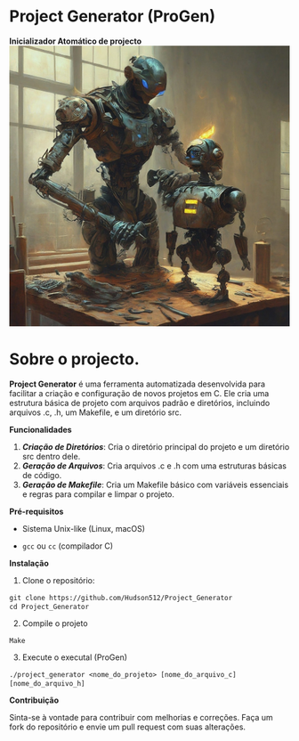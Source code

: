 # Project Generator (ProGen)
**Inicializador Atomático de projecto**
![IMG](img1.jpeg)

# Sobre o projecto.
**Project Generator** é uma ferramenta automatizada desenvolvida para facilitar a criação e configuração de novos projetos em C. Ele cria uma estrutura básica de projeto com arquivos padrão e diretórios, incluindo arquivos .c, .h, um Makefile, e um diretório src.

**Funcionalidades**
1. **_Criação de Diretórios_**: Cria o diretório principal do projeto e um diretório src dentro dele.
2. **_Geração de Arquivos_**: Cria arquivos .c e .h com uma estruturas básicas de código.
3. **_Geração de Makefile_**: Cria um Makefile básico com variáveis essenciais e regras para compilar e limpar o projeto.

**Pré-requisitos**
+ Sistema Unix-like (Linux, macOS)
- `gcc` ou `cc` (compilador C)

**Instalação**
1. Clone o repositório:
```
git clone https://github.com/Hudson512/Project_Generator
cd Project_Generator
```
2. Compile o projeto
```
Make
```
3. Execute o executal (ProGen)
```
./project_generator <nome_do_projeto> [nome_do_arquivo_c] [nome_do_arquivo_h]
```
**Contribuição**

Sinta-se à vontade para contribuir com melhorias e correções. Faça um fork do repositório e envie um pull request com suas alterações.
